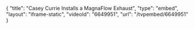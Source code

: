 {
    "title": "Casey Currie Installs a MagnaFlow Exhaust",
    "type": "embed",
    "layout": "iframe-static",
    "videoId": "6649951",
    "url": "\/tvpembed\/6649951"
}